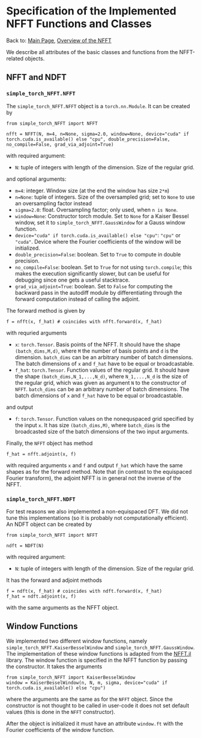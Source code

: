 # Specification of the Implemented NFFT Functions and Classes

Back to: [Main Page](../../readme.md), [Overview of the NFFT](overview.md)

We describe all attributes of the basic classes and functions from the NFFT-related objects.

## NFFT and NDFT

### `simple_torch_NFFT.NFFT`

The `simple_torch_NFFT.NFFT` object is a `torch.nn.Module`. 
It can be created by
```
from simple_torch_NFFT import NFFT

nfft = NFFT(N, m=4, n=None, sigma=2.0, window=None, device="cuda" if torch.cuda.is_available() else "cpu", double_precision=False, no_compile=False, grad_via_adjoint=True)
```
with required argument:

- `N`: tuple of integers with length of the dimension. Size of the regular grid.

and optional arguments:

- `m=4`: integer. Window size (at the end the window has size `2*m`)
- `n=None`: tuple of integers. Size of the oversampled grid; set to `None` to use an oversampling factor instead
- `sigma=2.0`: float. Oversampling factor; only used, when `n is None`.
- `window=None`: Constructor torch module. Set to `None` for a Kaiser Bessel window, set it to `simple_torch_NFFT.GaussWindow` for a Gauss window function.
- `device="cuda" if torch.cuda.is_available() else "cpu"`: `"cpu"` or `"cuda"`. Device where the Fourier coefficients of the window will be initialized.
- `double_precision=False`: boolean. Set to `True` to compute in double precision.
- `no_compile=False`: boolean. Set to `True` for not using `torch.compile`; this makes the execution significantly slower, but can be useful for debugging since one gets a useful stacktrace.
- `grad_via_adjoint=True`: boolean. Set to `False` for computing the backward pass in the autodiff module by differentiating through the forward computation instead of calling the adjoint.

The forward method is given by
```
f = nfft(x, f_hat) # coincides with nfft.forward(x, f_hat)
```
with requried arguments

- `x`: `torch.Tensor`. Basis points of the NFFT. It should have the shape `(batch_dims,M,d)`, where `M` the number of basis points and `d` is the dimension. `batch_dims` can be an arbitrary number of batch dimensions. The batch dimensions of `x` and `f_hat` have to be equal or broadcastable.
- `f_hat`: `torch.Tensor`. Function values of the regular grid. It should have the shape `(batch_dims,N_1,...,N_d)`, where `N_1,...,N_d` is the size of the regular grid, which was given as argument `N` to the constructor of `NFFT`. `batch_dims` can be an arbitrary number of batch dimensions. The batch dimensions of `x` and `f_hat` have to be equal or broadcastable.

and output

- `f`: `torch.Tensor`. Function values on the nonequspaced grid specified by the input `x`. It has size `(batch_dims,M)`, where `batch_dims` is the broadcasted size of the batch dimensions of the two input arguments.

Finally, the `NFFT` object has method
```
f_hat = nfft.adjoint(x, f)
```
with required arguments `x` and `f` and output `f_hat` which have the same shapes as for the forward method. Note that (in contrast to the equispaced Fourier transform), the adjoint NFFT is in general not the inverse of the NFFT.

### `simple_torch_NFFT.NDFT`

For test reasons we also implemented a non-equispaced DFT. We did not tune this implementations (so it is probably not computationally efficient). An NDFT object can be created by
```
from simple_torch_NFFT import NFFT

ndft = NDFT(N)
```
with required argument:

- `N`: tuple of integers with length of the dimension. Size of the regular grid.

It has the forward and adjoint methods
```
f = ndft(x, f_hat) # coincides with ndft.forward(x, f_hat)
f_hat = ndft.adjoint(x, f)
```
with the same arguments as the NFFT object.

## Window Functions

We implemented two different window functions, namely `simple_torch_NFFT.KaiserBesselWindow` and `simple_torch_NFFT.GaussWindow`. The implementation of these window functions is adapted from the [NFFT.jl](https://github.com/JuliaMath/NFFT.jl) library. The window function is specified in the NFFT function by passing the constructor. It takes the arguments

```
from simple_torch_NFFT import KaiserBesselWindow
window = KaiserBesselWindow(n, N, m, sigma, device="cuda" if torch.cuda.is_available() else "cpu")
```
where the arguments are the same as for the `NFFT` object. Since the constructor is not thought to be called in user-code it does not set default values (this is done in the `NFFT` constructor).

After the object is initialized it must have an attribute `window.ft` with the Fourier coefficients of the window function.